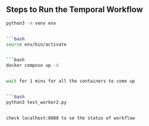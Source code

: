 

## Steps to Run the Temporal Workflow


```bash
python3 -m venv env


```bash
source env/bin/activate


```bash
docker compose up -d


wait for 1 mins for all the containers to come up 


```bash
python3 test_worker2.py


check localhost:8080 to se the status of workflow